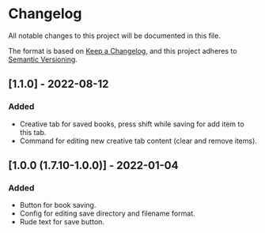 # Changelog

All notable changes to this project will be documented in this file.

The format is based on [Keep a Changelog](https://keepachangelog.com/en/1.0.0/),
and this project adheres to [Semantic Versioning](https://semver.org/spec/v2.0.0.html).

## [1.1.0] - 2022-08-12
### Added

- Creative tab for saved books, press shift while saving for add item to this tab.
- Command for editing new creative tab content (clear and remove items).

## [1.0.0 (1.7.10-1.0.0)] - 2022-01-04
### Added

- Button for book saving.
- Config for editing save directory and filename format.
- Rude text for save button.
